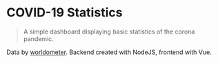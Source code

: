 # COVID-19 Statistics

> A simple dashboard displaying basic statistics of the corona pandemic.

Data by [worldometer](https://www.worldometers.info/coronavirus/). Backend created with NodeJS, frontend with Vue.
